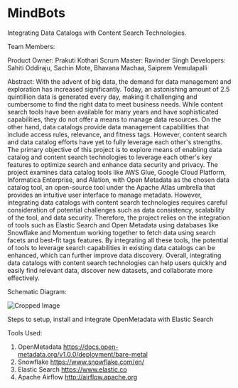 # MindBots
Integrating Data Catalogs with Content Search Technologies. 

Team Members:

Product Owner: Prakuti Kothari
Scrum Master: Ravinder Singh
Developers: Sahiti Oddiraju, Sachin Mote, Bhavana Machaa, Saiprem Vemulapalli


Abstract: 
With the advent of big data, the demand for data management and exploration has increased significantly. Today, an astonishing amount of 2.5 quintillion data is generated every day, making it challenging and cumbersome to find the right data to meet business needs. While content search tools have been available for many years and have sophisticated capabilities, they do not offer a means to manage data resources. On the other hand, data catalogs provide data management capabilities that include access rules, relevance, and fitness tags. However, content search and data catalog efforts have yet to fully leverage each other's strengths. The primary objective of this project is to explore means of enabling data catalog and content search technologies to leverage each other's key features to optimize search and enhance data security and privacy. The project examines data catalog tools like AWS Glue, Google Cloud Platform, Informatica Enterprise, and Alation, with Open Metadata as the chosen data catalog tool, an open-source tool under the Apache Atlas umbrella that provides an intuitive user interface to manage metadata. However, integrating data catalogs with content search technologies requires careful consideration of potential challenges such as data consistency, scalability of the tool, and data security. Therefore, the project relies on the integration of tools such as Elastic Search and Open Metadata using databases like Snowflake and Momentum working together to fetch data using search facets and best-fit tags features. By integrating all these tools, the potential of tools to leverage search capabilities in existing data catalogs can be enhanced, which can further improve data discovery. Overall, integrating data catalogs with content search technologies can help users quickly and easily find relevant data, discover new datasets, and collaborate more effectively.

Schematic Diagram:

![Cropped Image](https://github.com/svemula4/MindBots/assets/123584293/1c36eba3-04c2-406e-bd06-9e50949dc33d)


Steps to setup, install and integrate OpenMetadata with Elastic Search 


Tools Used:
1. OpenMetadata
 https://docs.open-metadata.org/v1.0.0/deployment/bare-metal
2. Snowflake
 https://www.snowflake.com/en/
3. Elastic Search
 https://www.elastic.co
4. Apache Airflow
 http://airflow.apache.org
 
 
